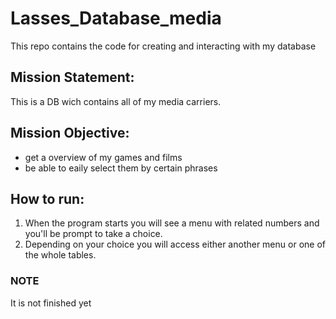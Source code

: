 # Lasses_Database_media
This repo contains the code for creating and interacting with my database

## Mission Statement:
This is a DB wich contains all of my media carriers.

## Mission Objective:
- get a overview of my games and films
- be able to eaily select them by certain phrases

## How to run:
1. When the program starts you will see a menu with related numbers and you'll be prompt to take a choice.
2. Depending on your choice you will access either another menu or one of the whole tables.


### NOTE
It is not finished yet

